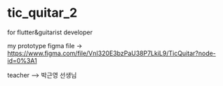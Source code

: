 # tic_quitar_2

for flutter&guitarist developer

my prototype figma file -> https://www.figma.com/file/VnI320E3bzPaU38P7LkiL9/TicQuitar?node-id=0%3A1

teacher --> 박근영 선생님
